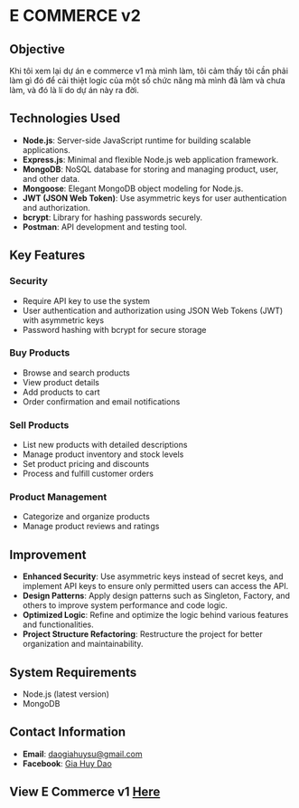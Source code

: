 # E COMMERCE v2

## Objective
Khi tôi xem lại dự án e commerce v1 mà mình làm, tôi cảm thấy tôi cần phải làm gì đó để cải thiệt logic của một số chức năng mà mình đã làm và chưa làm, và đó là lí do dự án này ra đời.

## Technologies Used
- **Node.js**: Server-side JavaScript runtime for building scalable applications.
- **Express.js**: Minimal and flexible Node.js web application framework.
- **MongoDB**: NoSQL database for storing and managing product, user, and other data.
- **Mongoose**: Elegant MongoDB object modeling for Node.js.
- **JWT (JSON Web Token)**: Use asymmetric keys for user authentication and authorization.
- **bcrypt**: Library for hashing passwords securely.
- **Postman**: API development and testing tool.

## Key Features

### Security
- Require API key to use the system
- User authentication and authorization using JSON Web Tokens (JWT) with asymmetric keys
- Password hashing with bcrypt for secure storage

### Buy Products
- Browse and search products
- View product details
- Add products to cart
- Order confirmation and email notifications

### Sell Products
- List new products with detailed descriptions
- Manage product inventory and stock levels
- Set product pricing and discounts
- Process and fulfill customer orders

### Product Management
- Categorize and organize products
- Manage product reviews and ratings

## Improvement
- **Enhanced Security**: Use asymmetric keys instead of secret keys, and implement API keys to ensure only permitted users can access the API.
- **Design Patterns**: Apply design patterns such as Singleton, Factory, and others to improve system performance and code logic.
- **Optimized Logic**: Refine and optimize the logic behind various features and functionalities.
- **Project Structure Refactoring**: Restructure the project for better organization and maintainability.

## System Requirements
- Node.js (latest version)
- MongoDB

## Contact Information
- **Email**: daogiahuysu@gmail.com
- **Facebook**: [Gia Huy Dao](https://www.facebook.com/ghuy.1011)

## View E Commerce v1 [Here](https://github.com/ghuysu/e-commerce-v1)